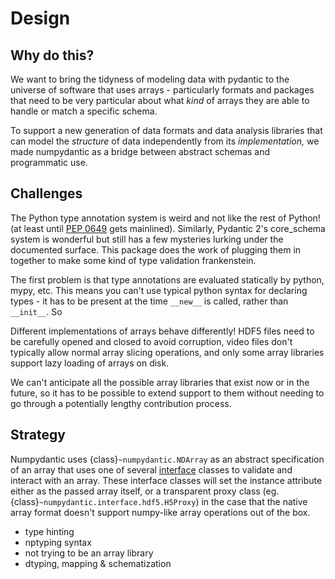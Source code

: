 # Design

## Why do this?

We want to bring the tidyness of modeling data with pydantic to the universe of
software that uses arrays - particularly formats and packages that need to be very 
particular about what *kind* of arrays they are able to handle or match a specific schema.

To support a new generation of data formats and data analysis libraries that can
model the *structure* of data independently from its *implementation,* we made 
numpydantic as a bridge between abstract schemas and programmatic use.

## Challenges

The Python type annotation system is weird and not like the rest of Python! 
(at least until [PEP 0649](https://peps.python.org/pep-0649/) gets mainlined).
Similarly, Pydantic 2's core_schema system is wonderful but still has a few mysteries
lurking under the documented surface.
This package does the work of plugging them in
together to make some kind of type validation frankenstein.

The first problem is that type annotations are evaluated statically by python, mypy,
etc. This means you can't use typical python syntax for declaring types - it has to
be present at the time `__new__` is called, rather than `__init__`. So  

Different implementations of arrays behave differently! HDF5 files need to be carefully
opened and closed to avoid corruption, video files don't typically allow normal array
slicing operations, and only some array libraries support lazy loading of arrays on disk.

We can't anticipate all the possible array libraries that exist now or in the future,
so it has to be possible to extend support to them without needing to go through
a potentially lengthy contribution process.

## Strategy

Numpydantic uses {class}`~numpydantic.NDArray` as an abstract specification of 
an array that uses one of several [interface](interfaces.md) classes to validate
and interact with an array. These interface classes will set the instance attribute
either as the passed array itself, or a transparent proxy class (eg. 
{class}`~numpydantic.interface.hdf5.H5Proxy`) in the case that the native array format
doesn't support numpy-like array operations out of the box.

- type hinting
- nptyping syntax
- not trying to be an array library
- dtyping, mapping & schematization